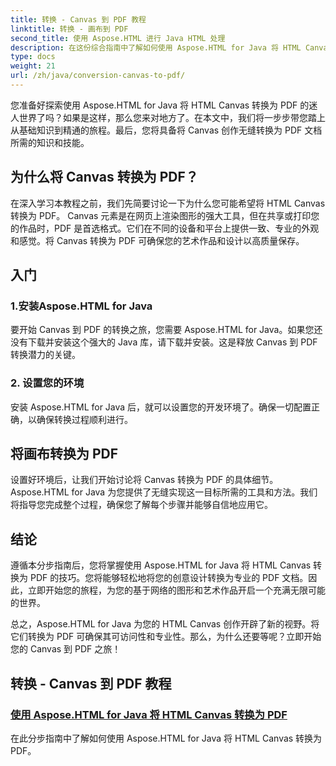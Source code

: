 ```yaml
---
title: 转换 - Canvas 到 PDF 教程
linktitle: 转换 - 画布到 PDF
second_title: 使用 Aspose.HTML 进行 Java HTML 处理
description: 在这份综合指南中了解如何使用 Aspose.HTML for Java 将 HTML Canvas 转换为 PDF。掌握数字化转型的艺术！
type: docs
weight: 21
url: /zh/java/conversion-canvas-to-pdf/
---
```


您准备好探索使用 Aspose.HTML for Java 将 HTML Canvas 转换为 PDF 的迷人世界了吗？如果是这样，那么您来对地方了。在本文中，我们将一步步带您踏上从基础知识到精通的旅程。最后，您将具备将 Canvas 创作无缝转换为 PDF 文档所需的知识和技能。

## 为什么将 Canvas 转换为 PDF？

在深入学习本教程之前，我们先简要讨论一下为什么您可能希望将 HTML Canvas 转换为 PDF。 Canvas 元素是在网页上渲染图形的强大工具，但在共享或打印您的作品时，PDF 是首选格式。它们在不同的设备和平台上提供一致、专业的外观和感觉。将 Canvas 转换为 PDF 可确保您的艺术作品和设计以高质量保存。

## 入门

### 1.安装Aspose.HTML for Java

要开始 Canvas 到 PDF 的转换之旅，您需要 Aspose.HTML for Java。如果您还没有下载并安装这个强大的 Java 库，请下载并安装。这是释放 Canvas 到 PDF 转换潜力的关键。

### 2. 设置您的环境

安装 Aspose.HTML for Java 后，就可以设置您的开发环境了。确保一切配置正确，以确保转换过程顺利进行。

## 将画布转换为 PDF

设置好环境后，让我们开始讨论将 Canvas 转换为 PDF 的具体细节。 Aspose.HTML for Java 为您提供了无缝实现这一目标所需的工具和方法。我们将指导您完成整个过程，确保您了解每个步骤并能够自信地应用它。

## 结论

遵循本分步指南后，您将掌握使用 Aspose.HTML for Java 将 HTML Canvas 转换为 PDF 的技巧。您将能够轻松地将您的创意设计转换为专业的 PDF 文档。因此，立即开始您的旅程，为您的基于网络的图形和艺术作品开启一个充满无限可能的世界。

总之，Aspose.HTML for Java 为您的 HTML Canvas 创作开辟了新的视野。将它们转换为 PDF 可确保其可访问性和专业性。那么，为什么还要等呢？立即开始您的 Canvas 到 PDF 之旅！
## 转换 - Canvas 到 PDF 教程
### [使用 Aspose.HTML for Java 将 HTML Canvas 转换为 PDF](./canvas-to-pdf/)
在此分步指南中了解如何使用 Aspose.HTML for Java 将 HTML Canvas 转换为 PDF。